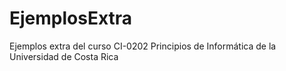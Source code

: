 # EjemplosExtra
Ejemplos extra del curso CI-0202 Principios de Informática de la Universidad de Costa Rica
